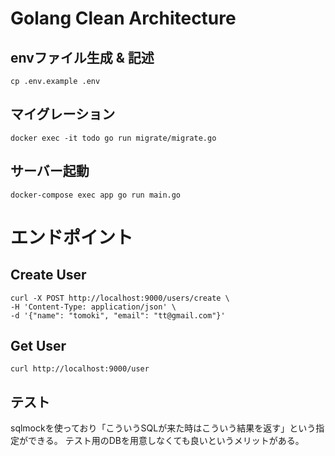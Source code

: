 # Golang Clean Architecture

## envファイル生成 & 記述

```
cp .env.example .env
```

## マイグレーション
```
docker exec -it todo go run migrate/migrate.go
```

## サーバー起動
```
docker-compose exec app go run main.go
```

# エンドポイント

## Create User
```
curl -X POST http://localhost:9000/users/create \
-H 'Content-Type: application/json' \
-d '{"name": "tomoki", "email": "tt@gmail.com"}'
```

## Get User

```
curl http://localhost:9000/user
```

## テスト

sqlmockを使っており「こういうSQLが来た時はこういう結果を返す」という指定ができる。
テスト用のDBを用意しなくても良いというメリットがある。